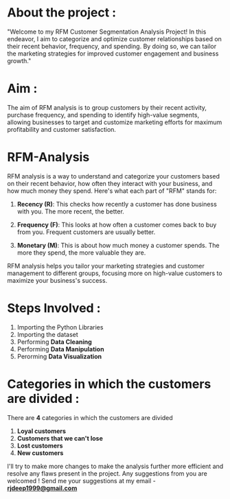 # About the project :

"Welcome to my RFM Customer Segmentation Analysis Project! In this endeavor, I aim to categorize and optimize customer relationships based on their recent behavior, frequency, and spending. By doing so, we can tailor the marketing strategies for improved customer engagement and business growth."

# Aim :

The aim of RFM analysis is to group customers by their recent activity, purchase frequency, and spending to identify high-value segments, allowing businesses to target and customize marketing efforts for maximum profitability and customer satisfaction.

# RFM-Analysis

RFM analysis is a way to understand and categorize your customers based on their recent behavior, how often they interact with your business, and how much money they spend. Here's what each part of "RFM" stands for:

1. **Recency (R)**: This checks how recently a customer has done business with you. The more recent, the better.

2. **Frequency (F)**: This looks at how often a customer comes back to buy from you. Frequent customers are usually better.

3. **Monetary (M)**: This is about how much money a customer spends. The more they spend, the more valuable they are.

RFM analysis helps you tailor your marketing strategies and customer management to different groups, focusing more on high-value customers to maximize your business's success.

# Steps Involved :

1. Importing the Python Libraries
2. Importing the dataset
3. Performing **Data Cleaning**
4. Performing **Data Manipulation**
5. Perorming **Data Visualization**

# Categories in which the customers are divided :

There are **4** categories in which the customers are divided
1. **Loyal customers**
2. **Customers that we can't lose**
3. **Lost customers**
4. **New customers**

I'll try to make more changes to make the analysis further more efficient and resolve any flaws present in the project. Any suggestions from you are welcomed !
Send me your suggestions at my email - **rjdeep1999@gmail.com**




